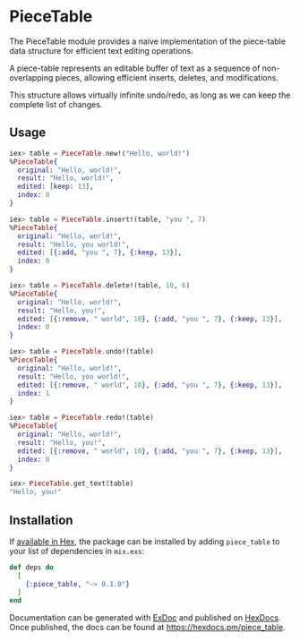 # PieceTable

The PieceTable module provides a naive implementation of the piece-table data structure
for efficient text editing operations.

A piece-table represents an editable buffer of text as a sequence of non-overlapping
pieces, allowing efficient inserts, deletes, and modifications.

This structure allows virtually infinite undo/redo, as long as we can keep the complete 
list of changes.

## Usage

```elixir
iex> table = PieceTable.new!("Hello, world!")
%PieceTable{
  original: "Hello, world!",
  result: "Hello, world!",
  edited: [keep: 13],
  index: 0
}

iex> table = PieceTable.insert!(table, "you ", 7)
%PieceTable{
  original: "Hello, world!",
  result: "Hello, you world!",
  edited: [{:add, "you ", 7}, {:keep, 13}],
  index: 0
}

iex> table = PieceTable.delete!(table, 10, 6)
%PieceTable{
  original: "Hello, world!",
  result: "Hello, you!",
  edited: [{:remove, " world", 10}, {:add, "you ", 7}, {:keep, 13}],
  index: 0
}

iex> table = PieceTable.undo!(table)
%PieceTable{
  original: "Hello, world!",
  result: "Hello, you world!",
  edited: [{:remove, " world", 10}, {:add, "you ", 7}, {:keep, 13}],
  index: 1
}

iex> table = PieceTable.redo!(table)
%PieceTable{
  original: "Hello, world!",
  result: "Hello, you!",
  edited: [{:remove, " world", 10}, {:add, "you ", 7}, {:keep, 13}],
  index: 0
}

iex> PieceTable.get_text(table)
"Hello, you!"
```


## Installation

If [available in Hex](https://hex.pm/docs/publish), the package can be installed
by adding `piece_table` to your list of dependencies in `mix.exs`:

```elixir
def deps do
  [
    {:piece_table, "~> 0.1.0"}
  ]
end
```

Documentation can be generated with [ExDoc](https://github.com/elixir-lang/ex_doc)
and published on [HexDocs](https://hexdocs.pm). Once published, the docs can
be found at <https://hexdocs.pm/piece_table>.

